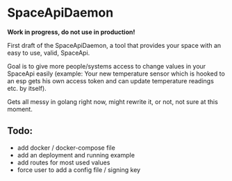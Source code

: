 SpaceApiDaemon
==============

**Work in progress, do not use in production!**

First draft of the SpaceApiDaemon, a tool that provides your space with an easy to use, valid, SpaceApi.

Goal is to give more people/systems access to change values in your SpaceApi easily (example: Your new temperature sensor which is hooked to an esp gets his own access token and can update temperature readings etc. by itself).

Gets all messy in golang right now, might rewrite it, or not, not sure at this moment.

Todo:
-----
* add docker / docker-compose file
* add an deployment and running example
* add routes for most used values
* force user to add a config file / signing key